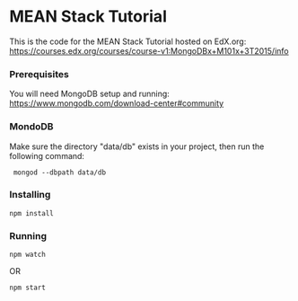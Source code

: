 # MEAN Stack Tutorial

This is the code for the MEAN Stack Tutorial hosted on EdX.org:
https://courses.edx.org/courses/course-v1:MongoDBx+M101x+3T2015/info


### Prerequisites

You will need MongoDB setup and running:
https://www.mongodb.com/download-center#community


### MondoDB
Make sure the directory "data/db" exists in your project, then run the following command:

```
 mongod --dbpath data/db
```


### Installing

```
npm install
```


### Running

```
npm watch
```

OR

```
npm start
```